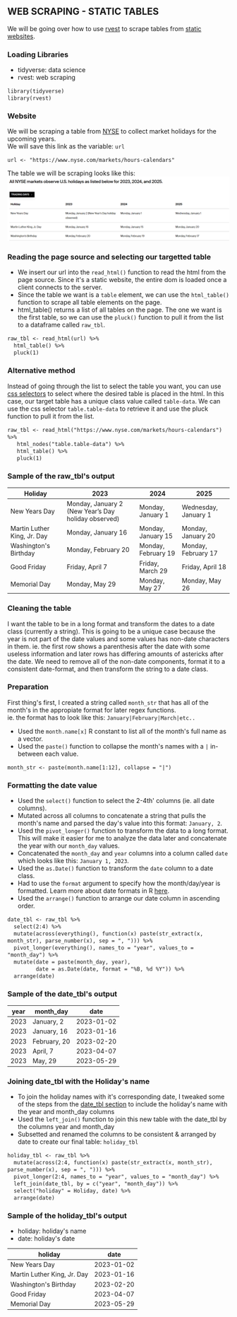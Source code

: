 ## WEB SCRAPING - STATIC TABLES

We will be going over how to use [rvest](https://github.com/tidyverse/rvest) to scrape tables from [static websites](https://en.wikipedia.org/wiki/Static_web_page). 

### Loading Libraries
- tidyverse: data science
- rvest: web scraping

```
library(tidyverse)
library(rvest)
```

### Website
We will be scraping a table from [NYSE](https://www.nyse.com/markets/hours-calendars) to collect market holidays for the upcoming years.  
We will save this link as the variable: `url`

```
url <- "https://www.nyse.com/markets/hours-calendars"
```

The table we will be scraping looks like this:  
![nyse_tbl](images/page.png)

### Reading the page source and selecting our targetted table
- We insert our url into the `read_html()` function to read the html from the page source. Since it's a static website, the entire dom is loaded once a client connects to the server. 
- Since the table we want is a `table` element, we can use the `html_table()` function to scrape all table elements on the page.
- html_table() returns a list of all tables on the page. The one we want is the first table, so we can use the `pluck()` function to pull it from the list to a dataframe called `raw_tbl`.

```
raw_tbl <- read_html(url) %>%
  html_table() %>%
  pluck(1)
```

### Alternative method
Instead of going through the list to select the table you want, you can use [css selectors](https://developer.mozilla.org/en-US/docs/Web/CSS/CSS_Selectors) to select where the desired table is placed in the html. In this case, our target table has a unique class value called `table-data`. We can use the css selector `table.table-data` to retrieve it and use the pluck function to pull it from the list.

```
raw_tbl <- read_html("https://www.nyse.com/markets/hours-calendars") %>%
   html_nodes("table.table-data") %>%
   html_table() %>%
   pluck(1)
```

### Sample of the raw_tbl's output

|Holiday                    |2023                                               |2024               |2025                |
|---------------------------|---------------------------------------------------|-------------------|--------------------|
|New Years Day              |Monday, January 2 (New Year’s Day holiday observed)|Monday, January 1  |Wednesday, January 1|
|Martin Luther King, Jr. Day|Monday, January 16                                 |Monday, January 15 |Monday, January 20  |
|Washington's Birthday      |Monday, February 20                                |Monday, February 19|Monday, February 17 |
|Good Friday                |Friday, April 7                                    |Friday, March 29   |Friday, April 18    |
|Memorial Day               |Monday, May 29                                     |Monday, May 27     |Monday, May 26      |

### Cleaning the table
I want the table to be in a long format and transform the dates to a date class (currently a string). This is going to be a unique case because the year is not part of the date values and some values has non-date characters in them. ie. the first row shows a parenthesis after the date with some useless information and later rows has differing amounts of astericks after the date. We need to remove all of the non-date components, format it to a consistent date-format, and then transform the string to a date class.

### Preparation
First thing's first, I created a string called `month_str` that has all of the month's in the appropiate format for later regex functions.   
ie. the format has to look like this: `January|February|March|etc..`
- Used the `month.name[x]` R constant to list all of the month's full name as a vector.
- Used the `paste()` function to collapse the month's names with a `|` in-between each value.

```
month_str <- paste(month.name[1:12], collapse = "|")
```

### Formatting the date value
- Used the `select()` function to select the 2-4th' columns (ie. all date columns).
- Mutated across all columns to concatenate a string that pulls the month's name and parsed the day's value into this format: `January, 2`.
- Used the `pivot_longer()` function to transform the data to a long format. This will make it easier for me to analyze the data later and concatenate the year with our `month_day` values.
- Concatenated the `month_day` and `year` columns into a column called `date` which looks like this: `January 1, 2023`.
- Used the `as.Date()` function to transform the `date` column to a date class.
 - Had to use the `format` argument to specify how the month/day/year is formatted. Learn more about date formats in R [here](https://www.stat.berkeley.edu/~s133/dates.html).
- Used the `arrange()` function to arrange our date column in ascending order.

```
date_tbl <- raw_tbl %>%
  select(2:4) %>%
  mutate(across(everything(), function(x) paste(str_extract(x, month_str), parse_number(x), sep = ", "))) %>%
  pivot_longer(everything(), names_to = "year", values_to = "month_day") %>%
  mutate(date = paste(month_day, year),
         date = as.Date(date, format = "%B, %d %Y")) %>%
  arrange(date)
```

### Sample of the date_tbl's output

|year                       |month_day                                          |date               |
|---------------------------|---------------------------------------------------|-------------------|
|2023                       |January, 2                                         |2023-01-02         |
|2023                       |January, 16                                        |2023-01-16         |
|2023                       |February, 20                                       |2023-02-20         |
|2023                       |April, 7                                           |2023-04-07         |
|2023                       |May, 29                                            |2023-05-29         |

### Joining date_tbl with the Holiday's name
- To join the holiday names with it's corresponding date, I tweaked some of the steps from the [date_tbl section](#formatting-the-date-value) to include the holiday's name with the year and month_day columns
- Used the `left_join()` function to join this new table with the date_tbl by the columns year and month_day
- Subsetted and renamed the columns to be consistent & arranged by date to create our final table: `holiday_tbl`

```
holiday_tbl <- raw_tbl %>%
  mutate(across(2:4, function(x) paste(str_extract(x, month_str), parse_number(x), sep = ", "))) %>%
  pivot_longer(2:4, names_to = "year", values_to = "month_day") %>%
  left_join(date_tbl, by = c("year", "month_day")) %>%
  select("holiday" = Holiday, date) %>%
  arrange(date)
```

### Sample of the holiday_tbl's output
- holiday: holiday's name
- date: holiday's date

|holiday                    |date                                               |
|---------------------------|---------------------------------------------------|
|New Years Day              |2023-01-02                                         |
|Martin Luther King, Jr. Day|2023-01-16                                         |
|Washington's Birthday      |2023-02-20                                         |
|Good Friday                |2023-04-07                                         |
|Memorial Day               |2023-05-29                                         |

